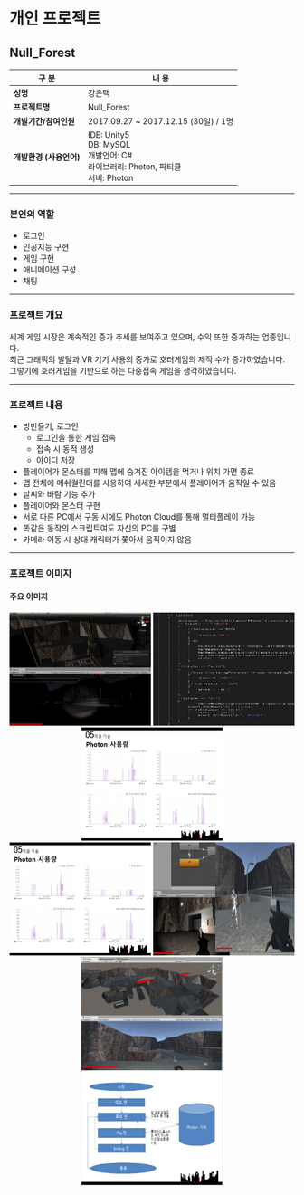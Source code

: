# 개인 프로젝트

## Null_Forest

**구 분** | **내 용**
--- | ---
**성명** | 강은택
**프로젝트명** | Null_Forest
**개발기간/참여인원** | 2017.09.27 ~ 2017.12.15 (30일) / 1명
**개발환경 (사용언어)** | IDE: Unity5<br>DB: MySQL<br>개발언어: C#<br>라이브러리: Photon, 파티클<br>서버: Photon

---

### 본인의 역할
- 로그인
- 인공지능 구현
- 게임 구현
- 애니메이션 구성
- 채팅

---

### 프로젝트 개요
세계 게임 시장은 계속적인 증가 추세를 보여주고 있으며, 수익 또한 증가하는 업종입니다.  
최근 그래픽의 발달과 VR 기기 사용의 증가로 호러게임의 제작 수가 증가하였습니다.  
그렇기에 호러게임을 기반으로 하는 다중접속 게임을 생각하였습니다.

---

### 프로젝트 내용
- 방만들기, 로그인
  - 로그인을 통한 게임 접속
  - 접속 시 동적 생성
  - 아이디 저장
- 플레이어가 몬스터를 피해 맵에 숨겨진 아이템을 먹거나 위치 가면 종료
- 맵 전체에 메쉬컬린더를 사용하여 세세한 부분에서 플레이어가 움직일 수 있음
- 날씨와 바람 기능 추가
- 플레이어와 몬스터 구현
- 서로 다른 PC에서 구동 시에도 Photon Cloud를 통해 멀티플레이 가능
- 똑같은 동작의 스크립트여도 자신의 PC를 구별
- 카메라 이동 시 상대 캐릭터가 쫓아서 움직이지 않음

---

### 프로젝트 이미지
#### 주요 이미지
<div align="center">
  <img src="image/unity_1.png" alt="Unity Screenshot 1" width="250" height="200">
  <img src="image/unity_2.png" alt="Unity Screenshot 2" width="250" height="200">
  <img src="image/unity_3.png" alt="Unity Screenshot 3" width="250" height="200">
</div>
<div align="center">
  <img src="image/unity_4.png" alt="Unity Screenshot 4" width="250" height="200">
  <img src="image/unity_5.png" alt="Unity Screenshot 5" width="250" height="200">
  <img src="image/unity_6.png" alt="Unity Screenshot 6" width="250" height="200">
</div>
<div align="center">
  <img src="image/unity_7.png" alt="Unity Screenshot 7" width="250" height="200">
</div>
